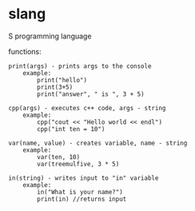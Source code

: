# slang
S programming language 

functions: 

    print(args) - prints args to the console 
        example: 
            print("hello")
            print(3+5)
            print("answer", " is ", 3 + 5)

    cpp(args) - executes c++ code, args - string
        example:
            cpp("cout << "Hello world << endl")
            cpp("int ten = 10")

    var(name, value) - creates variable, name - string
        example:
            var(ten, 10)
            var(treemulfive, 3 * 5)

    in(string) - writes input to "in" variable
        example:
            in("What is your name?")
            print(in) //returns input
